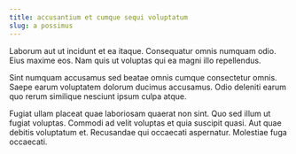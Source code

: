 ```yaml
---
title: accusantium et cumque sequi voluptatum
slug: a possimus
---
```


Laborum aut ut incidunt et ea itaque. Consequatur omnis numquam odio. Eius maxime eos. Nam quis ut voluptas qui ea magni illo repellendus.

Sint numquam accusamus sed beatae omnis cumque consectetur omnis. Saepe earum voluptatem dolorum ducimus accusamus. Odio deleniti earum quo rerum similique nesciunt ipsum culpa atque.

Fugiat ullam placeat quae laboriosam quaerat non sint. Quo sed illum ut fugiat voluptas. Commodi ad velit voluptas et quia suscipit quasi. Aut quae debitis voluptatum et. Recusandae qui occaecati aspernatur. Molestiae fuga occaecati.
